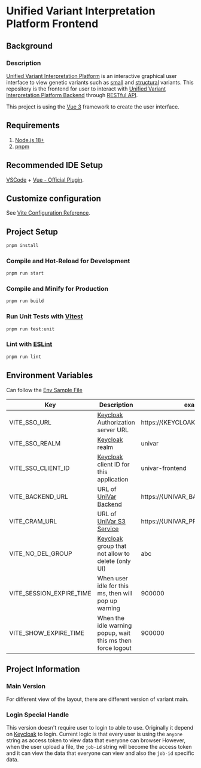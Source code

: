 # Unified Variant Interpretation Platform Frontend

## Background

### Description
[Unified Variant Interpretation Platform][univar] is an interactive graphical user interface to view genetic variants such as [small][snp] and [structural][sv] variants. This repository is the frontend for user to interact with [Unified Variant Interpretation Platform Backend][univar-backend] through [RESTful API][restful-api].

This project is using the [Vue 3][vue] framework to create the user interface.

## Requirements
1. [Node.js 18+][node-js]
2. [pnpm][p-npm]

## Recommended IDE Setup

[VSCode][vs-code] + [Vue - Official Plugin][vue-vs-plugin].

## Customize configuration

See [Vite Configuration Reference][vite-configure].

## Project Setup

```sh
pnpm install
```

### Compile and Hot-Reload for Development

```sh
pnpm run start
```

### Compile and Minify for Production

```sh
pnpm run build
```

### Run Unit Tests with [Vitest][vitest]

```sh
pnpm run test:unit
```

### Lint with [ESLint][es-lint]

```sh
pnpm run lint
```


## Environment Variables
Can follow the [Env Sample File](.env.sample)

| Key                          | Description                                                                | example                                     |
| ---------------------------- | -------------------------------------------------------------------------- | ------------------------------------------- |
| VITE_SSO_URL                 | [Keycloak][keycloak] Authorization server URL                              | https://{KEYCLOAK_BASE_URL}                 |
| VITE_SSO_REALM               | [Keycloak][keycloak] realm                                                 | univar                                      |
| VITE_SSO_CLIENT_ID           | [Keycloak][keycloak] client ID for this application                        | univar-frontend                             |
| VITE_BACKEND_URL             | URL of [UniVar Backend][univar-backend]                                    | https://{UNIVAR_BACKEND_BASE_URL}           |
| VITE_CRAM_URL                | URL of [UniVar S3 Service][s3-proxy-service]                               | https://{UNIVAR_PROXY_BASE_URL}             |
| VITE_NO_DEL_GROUP            | [Keycloak][keycloak] group that not allow to delete (only UI)              | abc                                         |
| VITE_SESSION_EXPIRE_TIME     | When user idle for this ms, then will pop up warning                       | 900000                                      |
| VITE_SHOW_EXPIRE_TIME        | When the idle warning popup, wait this ms then force logout                | 900000                                      |

## Project Information

### Main Version
For different view of the layout, there are different version of variant main.


### Login Special Handle
This version doesn't require user to login to able to use. Originally it depend on [Keycloak][keycloak] to login.
Current logic is that every user is using the `anyone` string as access token to view data that everyone can browser
However, when the user upload a file, the `job-id` string will become the access token and it can view the data that everyone can view and also the `job-id` specific data.


[comment]: <Below is the information for other markdown to reference>

[Bioinformation Related]: <========================================================>
[snp]: <https://www.genome.gov/genetics-glossary/Single-Nucleotide-Polymorphisms> (Single Nucleotide Polymorphisms)
[sv]: <https://www.ncbi.nlm.nih.gov/dbvar/content/overview/> (Structural Variation)
[str]: <https://en.wikipedia.org/wiki/STR_analysis> (Short tandem repeat)
[mitro]: <https://www.genome.gov/genetics-glossary/Mitochondrial-DNA> (​MITOCHONDRIAL DNA)
[cram]: <https://en.wikipedia.org/wiki/CRAM_(file_format)> (Compressed Reference-oriented Alignment Map)
[vcf]: <https://samtools.github.io/hts-specs/VCFv4.5.pdf> (Variant Call Format)
[ped]: <https://gatk.broadinstitute.org/hc/en-us/articles/360035531972-PED-Pedigree-format> (Pedigree format)
[hpo-website]: <https://hpo.jax.org/> (HPO Website)
[gene]: <https://www.genome.gov/genetics-glossary/Gene> (Gene)
[exomiser]: <https://github.com/exomiser/Exomiser> (Exomiser)
[gene-panel]: <https://www.genomicseducation.hee.nhs.uk/genotes/knowledge-hub/gene-panel-sequencing/> (Gene Panel)
[allele-frequency]: <https://en.wikipedia.org/wiki/Allele_frequency> (Allele frequency)
[exomiser-variant-tsv]: <https://exomiser.readthedocs.io/en/latest/advanced_analysis.html#outputformats-1> (Exomiser Variant TSV)
[dna-sequencing]: <https://www.genome.gov/genetics-glossary/DNA-Sequencing> (DNA Sequencing)
[short-read-sequencing]: <https://www.genomicseducation.hee.nhs.uk/genotes/knowledge-hub/short-read-sequencing/> (Short Read Sequencing)
[fast5]: <https://help.nanoporetech.com/en/articles/6629603-what-is-a-fast5-file> (fast5)
[fastq]: <https://en.wikipedia.org/wiki/FASTQ_format> (fastq)
[igv]: <https://www.igv.org/> (Integrative Genomics Viewer)

[IT Related]: <====================================================================>
[ci-cd]: <https://www.redhat.com/en/topics/devops/what-is-ci-cd> (CI/CD)
[ci]: <https://www.ibm.com/topics/continuous-integration> (Continuous Integration)
[cd]: <https://www.ibm.com/topics/continuous-deployment> (Continuous Deployment)
[tls]: <https://www.cloudflare.com/zh-tw/learning/ssl/transport-layer-security-tls/> (TLS)
[https]: <https://www.cloudflare.com/learning/ssl/what-is-https/> (HTTPS)
[smtp]: <https://www.cloudflare.com/zh-tw/learning/email-security/what-is-smtp/> (SMTP)
[hostname]: <https://en.wikipedia.org/wiki/Hostname> (Hostname)
[port]: <https://en.wikipedia.org/wiki/Port_(computer_networking)> (Port)
[csv]: <https://en.wikipedia.org/wiki/Comma-separated_values> (Comma-separated values)
[restful-api]: <https://aws.amazon.com/tw/what-is/restful-api/> (RESTful API)
[ldap]: <https://en.wikipedia.org/wiki/Lightweight_Directory_Access_Protocol> (Lightweight Directory Access Protocol)

[Markdown Related]: <====================================================================>
[link-reference]: <https://www.eddymens.com/blog/how-to-reuse-links-in-markdown-reference-links> (Markdown Link Reference)

[Kubernetes Related]: <====================================================================>
[kubernetes]: <https://kubernetes.io/> (Kubernetes)
[kustomize]: <https://kustomize.io/> (Kustomize)
[k8s-namespace]: <https://kubernetes.io/docs/concepts/overview/working-with-objects/namespaces/> (Kubernetes Namespace)
[k8s-secret]: <https://kubernetes.io/zh-cn/docs/concepts/configuration/secret/> (Kubernetes Secret)
[k8s-dashboard]: <https://github.com/kubernetes/dashboard> (Kubernetes Dashboard)
[k8s-sa]: <https://kubernetes.io/docs/concepts/security/service-accounts/> (Kubernetes Service Accounts)
[k8s-configuration]: <https://kubernetes.io/docs/concepts/configuration/overview/> (Kubernetes Configuration)
[k8s-service]: <https://kubernetes.io/docs/reference/kubernetes-api/service-resources/service-v1/> (Kubernetes Service)
[kubectl]: <https://kubernetes.io/docs/reference/kubectl/> (kubectl)
[karpenter]: <https://karpenter.sh/> (Karpenter)
[helm]: <https://helm.sh/> (Helm)
[kong-ingress]: <https://docs.konghq.com/kubernetes-ingress-controller/latest/> (Kong Ingress Controller)
[ingress-controllers]: <https://kubernetes.io/docs/concepts/services-networking/ingress-controllers/> (Ingress Controllers)
[k8-tz]: <https://github.com/k8tz/k8tz> (Kubernetes Timezone Controller)
[k8s-node]: <https://kubernetes.io/docs/concepts/architecture/nodes/> (Kubernetes Nodes)
[k8s-pod]: <https://kubernetes.io/docs/concepts/workloads/pods/> (Kubernetes Pods)

[Javascript Related]: <====================================================================>
[node-js]: <https://nodejs.org/en> (Node.js)
[type-script]: <https://www.typescriptlang.org/> (TypeScript)
[p-npm]: <https://pnpm.io/> (pNpm)
[nest-js]: <https://docs.nestjs.com/> (NestJS)
[vue]: <https://vuejs.org/> (Vue)
[vite-configure]: <https://vitejs.dev/config/> (Vite Configuration Guide)
[vitest]: <https://vitest.dev/> (Vitest)
[es-lint]: <https://eslint.org/> (ESLint)
[axios]: <https://github.com/axios/axios> (Axios)
[axios-response-interceptors]: <https://axios-http.com/docs/interceptors> (Response Interceptors)

[Docker Related]: <====================================================================>
[docker-image]: <https://docs.docker.com/get-started/overview/#images> (Docker image)
[docker-registry]: <https://docs.docker.com/registry/> (Docker Registry)
[container-image-digest]: <https://docs.digitalocean.com/glossary/digest/> (Container Image Digest)
[dockerfile]: <https://docs.docker.com/engine/reference/builder/> (Dockerfile)

[Git & Github Related]: <====================================================================>
[git]: <https://git-scm.com/> (git)
[github]: <https://github.com/> (Github)
[github-repositories]: <https://docs.github.com/en/repositories/creating-and-managing-repositories/about-repositories> (Github Repositories)
[git-submodule]: <https://git-scm.com/book/en/v2/Git-Tools-Submodules> (Git Submodule)
[github-docker-registry]: <https://docs.github.com/en/packages/working-with-a-github-packages-registry/working-with-the-docker-registry> (Github Docker Registry)
[github-webhook]: <https://docs.github.com/en/webhooks/about-webhooks> (Github Webhook)

[IDE Related]: <====================================================================>
[ide]: <https://en.wikipedia.org/wiki/Integrated_development_environment> (Integrated Development Environment)
[vs-code]: <https://code.visualstudio.com/> (Visual Studio Code)
[vue-vs-plugin]: <https://marketplace.visualstudio.com/items?itemName=Vue.volar> (Vue Official VS Code Plugin)

[Programming Related]: <====================================================================>
[python]: <https://www.python.org/> (Python)

[Data Format Related]: <====================================================================>
[yaml]: <https://en.wikipedia.org/wiki/YAML> (YAML)
[json]: <https://en.wikipedia.org/wiki/JSON> (JSON)

[AWS Related]: <===================================================================>
[aws]: <https://aws.amazon.com/> (Amazon Web Services)
[aws-efs]: <https://aws.amazon.com/efs/> (Amazon Elastic File System)
[aws-eks]: <https://aws.amazon.com/eks/> (Amazon Elastic Kubernetes Service)
[aws-eventbridge]: <https://aws.amazon.com/eventbridge/> (Amazon EventBridge)
[aws-sqs]: <https://aws.amazon.com/sqs/> (Amazon Simple Queue Service)
[aws-sqs-fifo]: <https://docs.aws.amazon.com/AWSSimpleQueueService/latest/SQSDeveloperGuide/sqs-fifo-queues.html> (Amazon SQS FIFO queues)
[aws-s3]: <https://aws.amazon.com/s3/> (Amazon S3)
[aws-ses]: <https://aws.amazon.com/ses/> (Amazon Simple Email Service)
[aws-cloudwatch]: <https://aws.amazon.com/cloudwatch/> (Amazon CloudWatch)
[aws-ec2-spot]: <https://aws.amazon.com/ec2/spot/> (Amazon EC2 Spot Instances)
[aws-fargate]: <https://aws.amazon.com/fargate/> (AWS Fargate)
[aws-ebs]: <https://aws.amazon.com/tw/ebs/> (AWS EBS)
[aws-az]: <https://aws.amazon.com/about-aws/global-infrastructure/regions_az/> (Availability Zones)
[aws-sla]: <https://aws.amazon.com/eks/sla/> (Amazon EKS Service Level Agreement)

[External Application Related]: <==================================================>
[argo]: <https://argoproj.github.io/argo-workflows/> (Argo)
[argo-workflow]: <https://argoproj.github.io/argo-workflows/> (Argo Workflow)
[argo-event]: <https://argoproj.github.io/argo-events/> (Argo Events)
[argo-workflow-templates]: <https://argo-workflows.readthedocs.io/en/latest/workflow-templates/> (Argo Workflow Templates)
[argo-access-token]: <https://argo-workflows.readthedocs.io/en/latest/access-token/> (Argo Access Token)
[argo-event-source]: <https://github.com/argoproj/argo-events/blob/master/api/event-source.md> (Event Source)
[argo-sensor]: <https://github.com/argoproj/argo-events/blob/master/api/sensor.md> (Sensor)
[argo-cd]: <https://argo-cd.readthedocs.io/en/stable/> (Argo CD)
[argo-cd-helm]: <https://artifacthub.io/packages/helm/argo/argo-cd> (Argo CD Helm)
[argo-cd-image-updater]: <https://argocd-image-updater.readthedocs.io/en/stable/> (Argo CD Image Updater)
[argo-cd-application]: <https://argo-cd.readthedocs.io/en/stable/operator-manual/declarative-setup/#applications> (Argo CD Application)
[argo-cd-image-updater-helm]: <https://artifacthub.io/packages/helm/argo/argocd-image-updater> (Argo CD Image Updater Helm)
[argo-cd-projects]: <https://argo-cd.readthedocs.io/en/stable/user-guide/projects/> (Argo CD Projects)
[argo-cd-repository]: <https://argo-cd.readthedocs.io/en/stable/user-guide/private-repositories/> (Argo CD Repository)
[longhorn]: <https://longhorn.io/> (Longhorn)
[keycloak]: <https://www.keycloak.org/> (Keycloak)
[mongo-db]: <https://www.mongodb.com/> (MongoDB)
[swagger]: <https://swagger.io/solutions/getting-started-with-oas/> (Swagger)
[sonarqube]: <https://www.sonarsource.com/products/sonarqube/> (SonarQube)
[nextflow]: <https://www.nextflow.io/> (Nextflow)

[Internal Application Related]: <==================================================>
[univar]: <https://github.com/kensung-lab/UniVar> (UniVar)
[univar-frontend]: <https://github.com/kensung-lab/univar-frontend> (UniVar Frontend)
[univar-backend]: <https://github.com/kensung-lab/univar-backend> (UniVar Backend)
[variant-import-tool]: <https://github.com/kensung-lab/variant-import-tool> (Variant Import tool)
[s3-proxy-service]: <https://github.com/kensung-lab/s3-proxy-service> (S3 Proxy Service)

[Internal Application Guide]: <==================================================>

[Internal Application Links]: <==================================================>